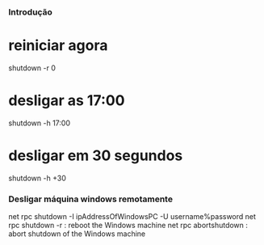 ### Introdução

 # reiniciar agora
 shutdown -r 0

 # desligar as 17:00
 shutdown -h 17:00

 # desligar em 30 segundos
 shutdown -h +30

### Desligar máquina windows remotamente

net rpc shutdown -I ipAddressOfWindowsPC -U username%password
net rpc shutdown -r : reboot the Windows machine
net rpc abortshutdown : abort shutdown of the Windows machine


